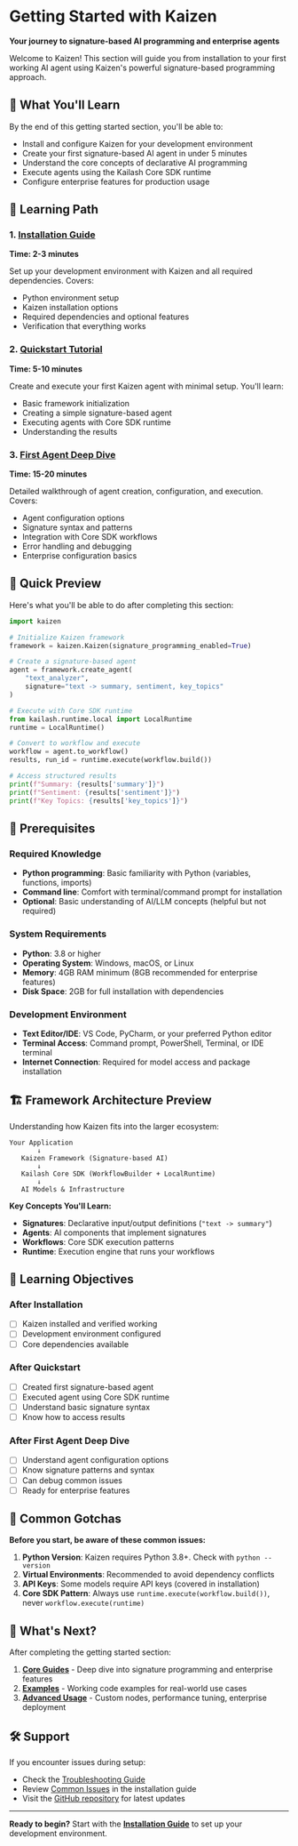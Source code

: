 # Getting Started with Kaizen

**Your journey to signature-based AI programming and enterprise agents**

Welcome to Kaizen! This section will guide you from installation to your first working AI agent using Kaizen's powerful signature-based programming approach.

## 🎯 What You'll Learn

By the end of this getting started section, you'll be able to:

- Install and configure Kaizen for your development environment
- Create your first signature-based AI agent in under 5 minutes
- Understand the core concepts of declarative AI programming
- Execute agents using the Kailash Core SDK runtime
- Configure enterprise features for production usage

## 📖 Learning Path

### 1. [Installation Guide](installation.md)
**Time: 2-3 minutes**

Set up your development environment with Kaizen and all required dependencies. Covers:
- Python environment setup
- Kaizen installation options
- Required dependencies and optional features
- Verification that everything works

### 2. [Quickstart Tutorial](quickstart.md)
**Time: 5-10 minutes**

Create and execute your first Kaizen agent with minimal setup. You'll learn:
- Basic framework initialization
- Creating a simple signature-based agent
- Executing agents with Core SDK runtime
- Understanding the results

### 3. [First Agent Deep Dive](first-agent.md)
**Time: 15-20 minutes**

Detailed walkthrough of agent creation, configuration, and execution. Covers:
- Agent configuration options
- Signature syntax and patterns
- Integration with Core SDK workflows
- Error handling and debugging
- Enterprise configuration basics

## 🚀 Quick Preview

Here's what you'll be able to do after completing this section:

```python
import kaizen

# Initialize Kaizen framework
framework = kaizen.Kaizen(signature_programming_enabled=True)

# Create a signature-based agent
agent = framework.create_agent(
    "text_analyzer",
    signature="text -> summary, sentiment, key_topics"
)

# Execute with Core SDK runtime
from kailash.runtime.local import LocalRuntime
runtime = LocalRuntime()

# Convert to workflow and execute
workflow = agent.to_workflow()
results, run_id = runtime.execute(workflow.build())

# Access structured results
print(f"Summary: {results['summary']}")
print(f"Sentiment: {results['sentiment']}")
print(f"Key Topics: {results['key_topics']}")
```

## 🎯 Prerequisites

### Required Knowledge
- **Python programming**: Basic familiarity with Python (variables, functions, imports)
- **Command line**: Comfort with terminal/command prompt for installation
- **Optional**: Basic understanding of AI/LLM concepts (helpful but not required)

### System Requirements
- **Python**: 3.8 or higher
- **Operating System**: Windows, macOS, or Linux
- **Memory**: 4GB RAM minimum (8GB recommended for enterprise features)
- **Disk Space**: 2GB for full installation with dependencies

### Development Environment
- **Text Editor/IDE**: VS Code, PyCharm, or your preferred Python editor
- **Terminal Access**: Command prompt, PowerShell, Terminal, or IDE terminal
- **Internet Connection**: Required for model access and package installation

## 🏗️ Framework Architecture Preview

Understanding how Kaizen fits into the larger ecosystem:

```
Your Application
       ↓
   Kaizen Framework (Signature-based AI)
       ↓
   Kailash Core SDK (WorkflowBuilder + LocalRuntime)
       ↓
   AI Models & Infrastructure
```

**Key Concepts You'll Learn:**
- **Signatures**: Declarative input/output definitions (`"text -> summary"`)
- **Agents**: AI components that implement signatures
- **Workflows**: Core SDK execution patterns
- **Runtime**: Execution engine that runs your workflows

## 🎯 Learning Objectives

### After Installation
- [ ] Kaizen installed and verified working
- [ ] Development environment configured
- [ ] Core dependencies available

### After Quickstart
- [ ] Created first signature-based agent
- [ ] Executed agent using Core SDK runtime
- [ ] Understand basic signature syntax
- [ ] Know how to access results

### After First Agent Deep Dive
- [ ] Understand agent configuration options
- [ ] Know signature patterns and syntax
- [ ] Can debug common issues
- [ ] Ready for enterprise features

## 🚨 Common Gotchas

**Before you start, be aware of these common issues:**

1. **Python Version**: Kaizen requires Python 3.8+. Check with `python --version`
2. **Virtual Environments**: Recommended to avoid dependency conflicts
3. **API Keys**: Some models require API keys (covered in installation)
4. **Core SDK Pattern**: Always use `runtime.execute(workflow.build())`, never `workflow.execute(runtime)`

## 🔗 What's Next?

After completing the getting started section:

1. **[Core Guides](../guides/)** - Deep dive into signature programming and enterprise features
2. **[Examples](../examples/)** - Working code examples for real-world use cases
3. **[Advanced Usage](../advanced/)** - Custom nodes, performance tuning, enterprise deployment

## 🛠️ Support

If you encounter issues during setup:
- Check the [Troubleshooting Guide](../reference/troubleshooting.md)
- Review [Common Issues](installation.md#troubleshooting) in the installation guide
- Visit the [GitHub repository](https://github.com/Integrum-Global/kailash_python_sdk) for latest updates

---

**Ready to begin?** Start with the **[Installation Guide](installation.md)** to set up your development environment.
